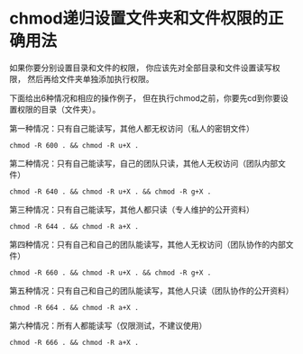 # chmod递归设置文件夹和文件权限的正确用法

如果你要分别设置目录和文件的权限，
你应该先对全部目录和文件设置读写权限，
然后再给文件夹单独添加执行权限。

下面给出6种情况和相应的操作例子，
但在执行chmod之前，你要先cd到你要设置权限的目录（文件夹）。

第一种情况：只有自己能读写，其他人都无权访问（私人的密钥文件）
```
chmod -R 600 . && chmod -R u+X .
```

第二种情况：只有自己能读写，自己的团队只读，其他人无权访问（团队内部文件）
```
chmod -R 640 . && chmod -R u+X . && chmod -R g+X .
```

第三种情况：只有自己能读写，其他人都只读（专人维护的公开资料）
```
chmod -R 644 . && chmod -R a+X .
```

第四种情况：只有自己和自己的团队能读写，其他人无权访问（团队协作的内部文件）
```
chmod -R 660 . && chmod -R u+X . && chmod -R g+X .
```

第五种情况：只有自己和自己的团队能读写，其他人只读（团队协作的公开资料）
```
chmod -R 664 . && chmod -R a+X .
```

第六种情况：所有人都能读写（仅限测试，不建议使用）
```
chmod -R 666 . && chmod -R a+X .
```
